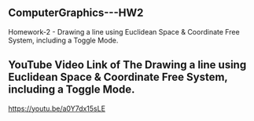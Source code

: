 ## ComputerGraphics---HW2
Homework-2 - Drawing a line using Euclidean Space & Coordinate Free System, including a Toggle Mode.
## YouTube Video Link of The Drawing a line using Euclidean Space & Coordinate Free System, including a Toggle Mode.
https://youtu.be/a0Y7dx15sLE
